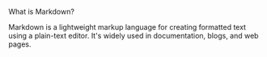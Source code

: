 What is Markdown?

Markdown is a lightweight markup language for creating formatted text using a plain-text editor. It's widely used in documentation, blogs, and web pages.

